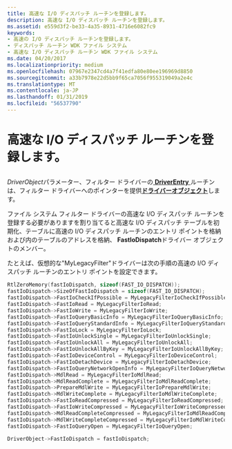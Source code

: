 ```yaml
---
title: 高速な I/O ディスパッチ ルーチンを登録します。
description: 高速な I/O ディスパッチ ルーチンを登録します。
ms.assetid: e559d3f2-be33-4a35-8931-4716e6082fc9
keywords:
- 高速の I/O ディスパッチ ルーチンを登録します。
- ディスパッチ ルーチン WDK ファイル システム
- 高速な I/O ディスパッチ ルーチン WDK ファイル システム
ms.date: 04/20/2017
ms.localizationpriority: medium
ms.openlocfilehash: 07967e2347cd4a7f41edfa80e80ee196969d8850
ms.sourcegitcommit: a33b7978e22d5bb9f65ca7056f955319049a2e4c
ms.translationtype: MT
ms.contentlocale: ja-JP
ms.lasthandoff: 01/31/2019
ms.locfileid: "56537790"
---
```

# <a name="registering-fast-io-dispatch-routines"></a>高速な I/O ディスパッチ ルーチンを登録します。


## <span id="ddk_registering_fast_io_dispatch_routines_if"></span><span id="DDK_REGISTERING_FAST_IO_DISPATCH_ROUTINES_IF"></span>


*DriverObject*パラメーター、フィルター ドライバーの[ **DriverEntry** ](https://msdn.microsoft.com/library/windows/hardware/ff544113)ルーチンは、フィルター ドライバーへのポインターを提供[**ドライバーオブジェクト**](https://msdn.microsoft.com/library/windows/hardware/ff544174)します。

ファイル システム フィルター ドライバーの高速な I/O ディスパッチ ルーチンを登録する必要がありますを割り当てると高速な I/O ディスパッチ テーブルを初期化、テーブルに高速の I/O ディスパッチ ルーチンのエントリ ポイントを格納および内のテーブルのアドレスを格納、 **FastIoDispatch**ドライバー オブジェクトのメンバー。

たとえば、仮想的な"MyLegacyFilter"ドライバーは次の手順の高速の I/O ディスパッチ ルーチンのエントリ ポイントを設定できます。

```cpp
RtlZeroMemory(fastIoDispatch, sizeof(FAST_IO_DISPATCH));
fastIoDispatch->SizeOfFastIoDispatch = sizeof(FAST_IO_DISPATCH);
fastIoDispatch->FastIoCheckIfPossible = MyLegacyFilterIoCheckIfPossible;
fastIoDispatch->FastIoRead = MyLegacyFilterIoRead;
fastIoDispatch->FastIoWrite = MyLegacyFilterIoWrite;
fastIoDispatch->FastIoQueryBasicInfo = MyLegacyFilterIoQueryBasicInfo;
fastIoDispatch->FastIoQueryStandardInfo = MyLegacyFilterIoQueryStandardInfo;
fastIoDispatch->FastIoLock = MyLegacyFilterIoLock;
fastIoDispatch->FastIoUnlockSingle = MyLegacyFilterIoUnlockSingle;
fastIoDispatch->FastIoUnlockAll = MyLegacyFilterIoUnlockAll;
fastIoDispatch->FastIoUnlockAllByKey = MyLegacyFilterIoUnlockAllByKey;
fastIoDispatch->FastIoDeviceControl = MyLegacyFilterIoDeviceControl;
fastIoDispatch->FastIoDetachDevice = MyLegacyFilterIoDetachDevice;
fastIoDispatch->FastIoQueryNetworkOpenInfo = MyLegacyFilterIoQueryNetworkOpenInfo;
fastIoDispatch->MdlRead = MyLegacyFilterIoMdlRead;
fastIoDispatch->MdlReadComplete = MyLegacyFilterIoMdlReadComplete;
fastIoDispatch->PrepareMdlWrite = MyLegacyFilterIoPrepareMdlWrite;
fastIoDispatch->MdlWriteComplete = MyLegacyFilterIoMdlWriteComplete;
fastIoDispatch->FastIoReadCompressed = MyLegacyFilterIoReadCompressed;
fastIoDispatch->FastIoWriteCompressed = MyLegacyFilterIoWriteCompressed;
fastIoDispatch->MdlReadCompleteCompressed = MyLegacyFilterIoMdlReadCompleteCompressed;
fastIoDispatch->MdlWriteCompleteCompressed = MyLegacyFilterIoMdlWriteCompleteCompressed;
fastIoDispatch->FastIoQueryOpen = MyLegacyFilterIoQueryOpen;

DriverObject->FastIoDispatch = fastIoDispatch;
```

 

 




